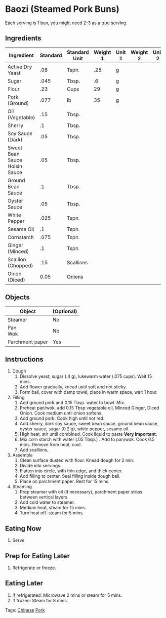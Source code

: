 # Baozi (Steamed Pork Buns)

Each serving is 1 bun, you might need 2-3 as a true serving.

## Ingredients

| Ingredient                         | Standard | Standard Unit | Weight 1 | Unit 1 | Weight 2 | Unit 2 |
| ---------------------------------- | -------- | ------------- | -------- | ------ | -------- | ------ |
| Active Dry Yeast                   | .08      | Tspn.         | .25      | g      |          |        |
| Sugar                              | .045     | Tbsp.         | .6       | g      |          |        |
| Flour                              | .23      | Cups          | 29       | g      |          |        |
| Pork (Ground)                      | .077     | lb            | 35       | g      |          |        |
| Oil (Vegetable)                    | .15      | Tbsp.         |          |        |          |        |
| Sherry                             | .1       | Tbsp.         |          |        |          |        |
| Soy Sauce (Dark)                   | .05      | Tbsp.         |          |        |          |        |
| Sweet Bean Sauce<br />Hoisin Sauce | .05      | Tbsp.         |          |        |          |        |
| Ground Bean Sauce                  | .1       | Tbsp.         |          |        |          |        |
| Oyster Sauce                       | .05      | Tbsp.         |          |        |          |        |
| White Pepper                       | .025     | Tspn.         |          |        |          |        |
| Sesame Oil                         | .1       | Tspn.         |          |        |          |        |
| Cornstarch                         | .075     | Tspn.         |          |        |          |        |
| Ginger (Minced)                    | .1       | Tspn.         |          |        |          |        |
| Scallion (Chopped)                 | .15      | Scallions     |          |        |          |        |
| Onion (Diced)                      | 0.05     | Onions        |          |        |          |        |

## Objects

| Object          | (Optional) |
| --------------- | ---------- |
| Steamer         | No         |
| Pan<br />Wok    | No         |
| Parchment paper | Yes        |

## Instructions

1. Dough
   1. Dissolve yeast, sugar (.4 g), lukewarm water (.075 cups). Wait 15 mins.
   2. Add flower gradually, knead until soft and not sticky.
   3. Form ball, cover with damp towel, place in warm space, wait 1 hour.
2. Filling
   1. Add ground pork and 0.15 Tbsp. water to bowl. Mix.
   2. Preheat pan/wok, add 0.15 Tbsp vegetable oil, Minced Ginger, Diced Onion. Cook medium until onion softens.
   3. Add ground pork. Cook high until not red.
   4. Add sherry, dark soy sauce, sweet bean sauce, ground bean sauce, oyster sauce, sugar (0.2 g), white pepper, sesame oil.
   5. High heat, stir until combined. Cook liquid to paste **Very Important**.
   6. Mix corn starch with water (.05 Tbsp.) . Add to pan/wok. Cook 0.5 mins. Remove from heat, cool.
   7. Add scallions.
3. Assemble
   1. Clean surface dusted with flour. Knead dough for 2 min. 
   2. Divide into servings.
   3. Flatten into circle, with thin edge, and thick center.
   4. Add filling to center. Seal filling inside dough ball.
   5. Place on parchment paper. Rest for 15 mins.
4. Steaming
   1. Prep steamer with oil (if necessary), parchment paper strips between vertical layers.
   2. Add cold water to steamer. 
   3. Medium heat, steam for 15 mins.
   4. Turn heat off. steam for 5 mins.

## Eating Now

1. Serve

## Prep for Eating Later

1. Refrigerate or freeze.

## Eating Later

1. If refrigerated: Microwave 2 mins or steam for 5 mins.
2. If frozen: Steam for 8 mins.

Tags: [Chinese](/Tags/Chinese.md) [Pork](/Tags/Pork.md) 
